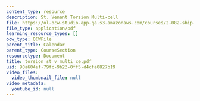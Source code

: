 ```yaml
---
content_type: resource
description: St. Venant Torsion Multi-cell
file: https://ol-ocw-studio-app-qa.s3.amazonaws.com/courses/2-082-ship-structural-analysis-design-13-122-spring-2003/90a604ef79fc9b230ff5d4cfa0827b19_torsion_st_v_multi_ce.pdf
file_type: application/pdf
learning_resource_types: []
ocw_type: OCWFile
parent_title: Calendar
parent_type: CourseSection
resourcetype: Document
title: torsion_st_v_multi_ce.pdf
uid: 90a604ef-79fc-9b23-0ff5-d4cfa0827b19
video_files:
  video_thumbnail_file: null
video_metadata:
  youtube_id: null
---
```

